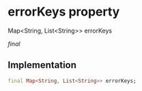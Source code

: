 


# errorKeys property







Map&lt;String, List&lt;String>> errorKeys
  
_<span class="feature">final</span>_






## Implementation

```dart
final Map<String, List<String>> errorKeys;
```







